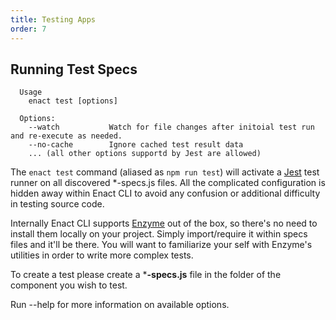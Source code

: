 ```yaml
---
title: Testing Apps
order: 7
---
```

## Running Test Specs
```
  Usage
    enact test [options]

  Options:
    --watch           Watch for file changes after initoial test run and re-execute as needed.
    --no-cache        Ignore cached test result data
    ... (all other options supportd by Jest are allowed)
```
The `enact test` command (aliased as `npm run test`) will activate a [Jest](https://jestjs.io/) test runner on all discovered *-specs.js files. All the complicated configuration is hidden away within Enact CLI to avoid any confusion or additional difficulty in testing source code.

Internally Enact CLI supports [Enzyme](http://airbnb.io/enzyme/) out of the box, so there's no need to install them locally on your project. Simply import/require it within specs files and it'll be there. You will want to familiarize your self with Enzyme's utilities in order to write more complex tests.

To create a test please create a ***-specs.js** file in the folder of the component you wish to test.

Run --help for more information on available options.
